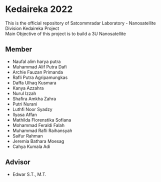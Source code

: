 # Kedaireka 2022
This is the official repository of Satcommradar Laboratory - Nanosatellite Division Kedaireka Project  
Main Objective of this project is to build a 3U Nanosatellite

## Member
* Naufal alim harya putra
* Muhammad Alif Putra Dafi 
* Archie Fauzan Primanda 
* Rafli Putra Agripamungkas 
* Daffa Ulhaq Kusmara 
* Kanya Azzahra 
* Nurul Izzah
* Shafira Amkha Zahra 
* Putri Nurani
* Luthfi Noor Syadzy
* Ilyasa Affan
* Mathilda Florenstika Sofiana 
* Mohammad Feraldi Falah
* Muhammad Rafli Raihansyah
* Saifur Rahman 
* Jeremia Bathara Moesag 
* Cahya Kumala Adi

## Advisor
* Edwar S.T., M.T.
